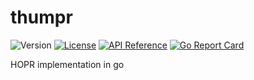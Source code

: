# thumpr

![Version](https://img.shields.io/github/tag/decanus/thumpr.svg)
[![License](https://img.shields.io/github/license/decanus/thumpr.svg)](LICENSE)
[![API Reference](
https://camo.githubusercontent.com/915b7be44ada53c290eb157634330494ebe3e30a/68747470733a2f2f676f646f632e6f72672f6769746875622e636f6d2f676f6c616e672f6764646f3f7374617475732e737667
)](https://godoc.org/github.com/decanus/thumpr) [![Go Report Card](https://goreportcard.com/badge/github.com/decanus/thumpr)](https://goreportcard.com/report/github.com/decanus/thumpr)

HOPR implementation in go
